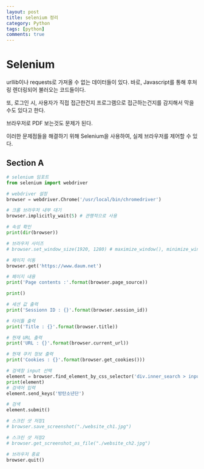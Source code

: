 ```yaml
---
layout: post
title: selenium 정리
category: Python
tags: [python]
comments: true
---
```


Selenium
=======

urllib이나 requests로 가져올 수 없는 데이터들이 있다.
바로, Javascript를 통해 후처링 렌더링되어 불러오는 코드들이다.

또, 로그인 시, 사용자가 직접 접근한건지 프로그램으로 접근하는건지를 감지해서 막을 수도 있다고 한다.

브라우저로 PDF 보는것도 문제가 된다.

이러한 문제점들을 해결하기 위해 Selenium을 사용하여, 실제 브라우저를 제어할 수 있다.


## Section A
```python
# selenium 임포트
from selenium import webdriver

# webdriver 설정
browser = webdriver.Chrome('/usr/local/bin/chromedriver')

# 크롬 브라우저 내부 대기
browser.implicitly_wait(5) # 관행적으로 사용

# 속성 확인
print(dir(browser))

# 브라우저 사이즈
# browser.set_window_size(1920, 1280) # maximize_window(), minimize_window()

# 페이지 이동
browser.get('https://www.daum.net')

# 페이지 내용
print('Page contents :'.format(browser.page_source))

print()

# 세션 값 출력
print('Sessionn ID : {}'.format(browser.session_id))

# 타이틀 출력
print('Title : {}'.format(browser.title))

# 현재 URL 출력
print('URL : {}'.format(browser.current_url))

# 현재 쿠키 정보 출력
print('Cookies : {}'.format(browser.get_cookies()))

# 검색창 input 선택
element = browser.find_element_by_css_selector('div.inner_search > input.tf_keyword')
print(element)
# 검색어 입력
element.send_keys('방탄소년단')

# 검색
element.submit()

# 스크린 샷 저장1
# browser.save_screenshot("./website_ch1.jpg")

# 스크린 샷 저장2
# browser.get_screenshot_as_file("./website_ch2.jpg")

# 브라우저 종료
browser.quit()
```
